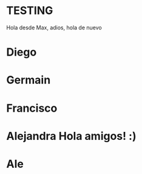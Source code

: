 # TESTING

Hola desde Max, adios, hola de nuevo


# Diego



# Germain


# Francisco


# Alejandra Hola amigos! :)


# Ale

#

